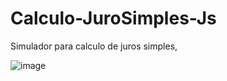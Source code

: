 # Calculo-JuroSimples-Js

Simulador para calculo de juros simples,

![image](https://github.com/andreguzzi/Calculo-JuroSimples-Js/assets/52809806/43600a0f-ce58-4270-95e8-8c5d67b3bdc2)
